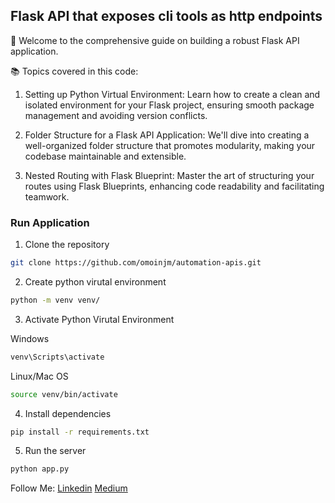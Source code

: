## Flask API that exposes cli tools as http endpoints

🚀 Welcome to the comprehensive guide on building a robust Flask API application.

📚 Topics covered in this code:

1. Setting up Python Virtual Environment: Learn how to create a clean and isolated environment for your Flask project, ensuring smooth package management and avoiding version conflicts.

2. Folder Structure for a Flask API Application: We'll dive into creating a well-organized folder structure that promotes modularity, making your codebase maintainable and extensible.

3. Nested Routing with Flask Blueprint: Master the art of structuring your routes using Flask Blueprints, enhancing code readability and facilitating teamwork.

### Run Application

1. Clone the repository

```bash
git clone https://github.com/omoinjm/automation-apis.git
```

2. Create python virutal environment

```bash
python -m venv venv/
```

3. Activate Python Virutal Environment

Windows

```powershell
venv\Scripts\activate
```
Linux/Mac OS
``` bash
source venv/bin/activate
```
4. Install dependencies
``` bash
pip install -r requirements.txt
```
5. Run the server
```bash
python app.py
```

Follow Me:
[Linkedin](https://www.linkedin.com/in/njmalaza/)
[Medium](https://medium.com/@ashleyalexjacob/)